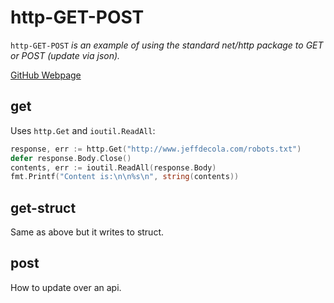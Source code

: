 # http-GET-POST

`http-GET-POST` _is an example of
using the standard net/http package to GET or POST (update via json)._

[GitHub Webpage](https://jeffdecola.github.io/my-go-examples/)

## get

Uses `http.Get`  and `ioutil.ReadAll`:

```go
response, err := http.Get("http://www.jeffdecola.com/robots.txt")
defer response.Body.Close()
contents, err := ioutil.ReadAll(response.Body)
fmt.Printf("Content is:\n\n%s\n", string(contents))
```

## get-struct

Same as above but it writes to struct.

## post

How to update over an api.